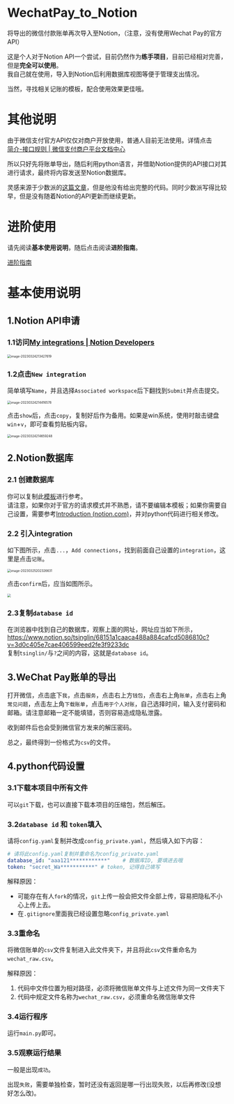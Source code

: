 # WechatPay_to_Notion

将导出的微信付款账单再次导入至Notion，（注意，没有使用Wechat Pay的官方API）

这是个人对于Notion API一个尝试，目前仍然作为**练手项目**，目前已经相对完善，但是**完全可以使用**。<br>
我自己就在使用，导入到Notion后利用数据库视图等便于管理支出情况。

当然，寻找相关记账的模板，配合使用效果更佳哦。

# 其他说明

由于微信支付官方API仅仅对商户开放使用，普通人目前无法使用。详情点击<br>
[简介-接口规则 | 微信支付商户平台文档中心](https://pay.weixin.qq.com/wiki/doc/apiv3/wechatpay/wechatpay-1.shtml)

所以只好先将账单导出，随后利用python语言，并借助Notion提供的API接口对其进行请求，最终将内容发送至Notion数据库。

灵感来源于少数派的[这篇文章](https://sspai.com/post/66658)，但是他没有给出完整的代码。同时少数派写得比较早，但是没有随着Notion的API更新而继续更新。

# 进阶使用

请先阅读**基本使用说明**，随后点击阅读**进阶指南**。

[进阶指南](https://github.com/tsinglinrain/WechatPay_to_Notion/blob/main/Advanced_Instructions.md)

# 基本使用说明

## 1.Notion API申请

### 1.1访问[My integrations | Notion Developers](https://www.notion.so/my-integrations)

<img src="./image/image-20230324213427619.png" alt="image-20230324213427619" style="zoom: 50%;" />

### 1.2点击`New integration`

简单填写`Name`，并且选择`Associated workspace`后下翻找到`Submit`并点击提交。

<img src="./image/image-20230324214416578.png" alt="image-20230324214416578" style="zoom:50%;" />

点击`show`后，点击`copy`，复制好后作为备用。如果是win系统，使用时敲击键盘`win`+`v`，即可查看剪贴板内容。

<img src="./image/image-20230324214659248.png" alt="image-20230324214659248" style="zoom:50%;" />

## 2.Notion数据库

### 2.1 创建数据库

你可以复制此[模板](https://tsinglin.notion.site/tsinglin/68951a1caaba487a884cafcd5086810c?v=3d0c405e7cae405599aed2fe0f5233cc)进行参考。<br>请注意，如果你对于官方的请求模式并不熟悉，请不要编辑本模板；如果你需要自己设置，需要参考[Introduction (notion.com)](https://developers.notion.com/reference/intro)，并对python代码进行相关修改。

### 2.2 引入integration

如下图所示，点击`...`，`Add connections`，找到前面自己设置的`integration`，这里是点击`记账`。

<img src="./image/image-20230325202326631.png" alt="image-20230325202326631" style="zoom:50%;" />

点击`confirm`后，应当如图所示。

<img src="./image/image-20230325202635760.png" style="zoom:50%;" >

### 2.3复制`database id`

在浏览器中找到自己的数据库，观察上面的网址，网址应当如下所示，<br>https://www.notion.so/tsinglin/68151a1caaca488a884cafcd5086810c?v=3d0c405e7cae406599eed2fe3f9233dc<br>
复制`tsinglin/`与`?`之间的内容，这就是`database id`。

## 3.WeChat Pay账单的导出

打开微信，点击底下`我`，点击`服务`，点击右上方`钱包`，点击右上角`账单`，点击右上角`常见问题`，点击左上角`下载账单`，点击`用于个人对账`，自己选择时间，输入支付密码和邮箱。请注意邮箱一定不能填错，否则容易造成隐私泄露。

收到邮件后也会受到微信官方发来的解压密码。

总之，最终得到一份格式为`csv`的文件。

## 4.python代码设置

### 3.1下载本项目中所有文件

可以`git`下载，也可以直接下载本项目的压缩包，然后解压。

### 3.2`database id` 和 `token`填入

请将`config.yaml`复制并改成`config_private.yaml`，然后填入如下内容：

```yaml
# 请将此config.yaml复制并重命名为config_private.yaml
database_id: "aaa121************"    # 数据库ID, 要填进去哦
token: "secret_Wa***********" # token, 记得自己填写
```

解释原因：

- 可能存在有人`fork`的情况，`git`上传一般会把文件全部上传，容易把隐私不小心上传上去。
- 在`.gitignore`里面我已经设置忽略`config_private.yaml`

### 3.3重命名

将微信账单的`csv`文件复制进入此文件夹下，并且将此`csv`文件重命名为`wechat_raw.csv`。

解释原因：

1. 代码中文件位置为相对路径，必须将微信账单文件与上述文件为同一文件夹下
2. 代码中规定文件名称为`wechat_raw.csv`，必须重命名微信账单文件

### 3.4运行程序

运行`main.py`即可。

### 3.5观察运行结果

一般是出现`成功`。

出现`失败`，需要单独检查，暂时还没有返回是哪一行出现失败，以后再修改(没想好怎么改)。
